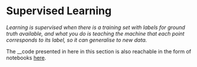 # Supervised Learning

_Learning is supervised when there is a training set with labels for ground truth available, and what you do is teaching the machine that each point corresponds to its label, so it can generalise to new data._

The __code presented in here in this section is also reachable in the form of notebooks [here](https://nbviewer.jupyter.org/github/martinapugliese/tales-science-data/tree/master/machine-learning-algorithms/supervised-learning/notebooks/).

